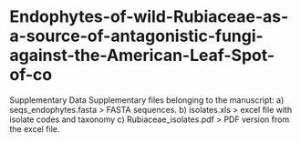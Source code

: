 # Endophytes-of-wild-Rubiaceae-as-a-source-of-antagonistic-fungi-against-the-American-Leaf-Spot-of-co
Supplementary Data
Supplementary files belonging to the manuscript:
a) seqs_endophytes.fasta > FASTA sequences.
b) isolates.xls > excel file with isolate codes and taxonomy
c) Rubiaceae_isolates.pdf > PDF version from the excel file.
